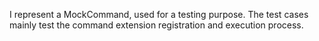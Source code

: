 I represent a MockCommand, used for a testing purpose.
The test cases mainly test the command extension registration and execution process.
